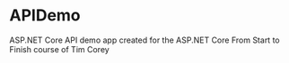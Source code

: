 # APIDemo
ASP.NET Core API demo app created for the ASP.NET Core From Start to Finish course of Tim Corey
